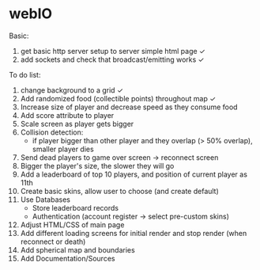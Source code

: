 # webIO

Basic:

1. get basic http server setup to server simple html page ✓
2. add sockets and check that broadcast/emitting works ✓

To do list:

1. change background to a grid ✓
2. Add randomized food (collectible points) throughout map ✓
3. Increase size of player and decrease speed as they consume food
4. Add score attribute to player
5. Scale screen as player gets bigger
6. Collision detection:
   - if player bigger than other player and they overlap (> 50% overlap),
     smaller player dies
7. Send dead players to game over screen -> reconnect screen
8. Bigger the player's size, the slower they will go
9. Add a leaderboard of top 10 players, and position of current player as 11th
10. Create basic skins, allow user to choose (and create default)
11. Use Databases
    - Store leaderboard records
    - Authentication (account register -> select pre-custom skins)
12. Adjust HTML/CSS of main page
13. Add different loading screens for initial render and stop render (when reconnect or death)
14. Add spherical map and boundaries
15. Add Documentation/Sources
